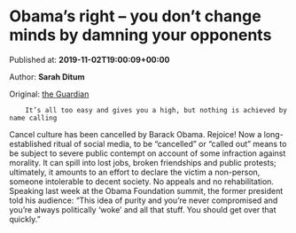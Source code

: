 
# Obama’s right – you don’t change minds by damning your opponents

Published at: **2019-11-02T19:00:09+00:00**

Author: **Sarah Ditum**

Original: [the Guardian](https://www.theguardian.com/commentisfree/2019/nov/02/barack-obama-right-you-dont-change-minds-by-damning-your-opponents)


        It’s all too easy and gives you a high, but nothing is achieved by name calling
      
Cancel culture has been cancelled by Barack Obama. Rejoice! Now a long-established ritual of social media, to be “cancelled” or “called out” means to be subject to severe public contempt on account of some infraction against morality.
It can spill into lost jobs, broken friendships and public protests; ultimately, it amounts to an effort to declare the victim a non-person, someone intolerable to decent society. No appeals and no rehabilitation.
Speaking last week at the Obama Foundation summit, the former president told his audience: “This idea of purity and you’re never compromised and you’re always politically ‘woke’ and all that stuff. You should get over that quickly.”
